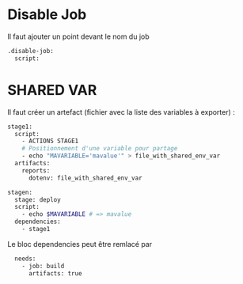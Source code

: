 # Disable Job
Il faut ajouter un point devant le nom du job
```bash
.disable-job:
  script:
```

# SHARED VAR
Il faut créer un artefact (fichier avec la liste des variables à exporter) : 
```bash
stage1:
  script:
    - ACTIONS STAGE1
    # Positionnement d'une variable pour partage
    - echo "MAVARIABLE='mavalue'" > file_with_shared_env_var
  artifacts:
    reports:
      dotenv: file_with_shared_env_var

stagen:
  stage: deploy
  script:
    - echo $MAVARIABLE # => mavalue
  dependencies:
    - stage1
```
Le bloc dependencies peut être remlacé par 
```bash
  needs:
    - job: build
      artifacts: true
```
